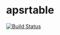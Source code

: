 apsrtable
=========

[![Build Status](https://travis-ci.org/<USERNAME>/<REPO>.png?branch=master)](https://travis-ci.org/<USERNAME>/<REPO>)